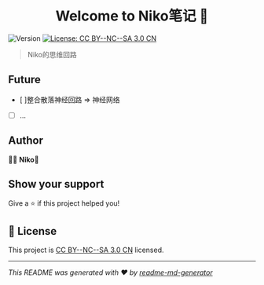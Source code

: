 <h1 align="center">Welcome to Niko笔记 👋</h1>
<p>
  <img alt="Version" src="https://img.shields.io/badge/version-1.0.0-blue.svg?cacheSeconds=2592000" />
  <a href="https://creativecommons.org/licenses/by-nc-sa/3.0/cn/" target="_blank">
    <img alt="License: CC BY--NC--SA 3.0 CN" src="https://img.shields.io/badge/License-CC BY--NC--SA 3.0 CN-yellow.svg" />
  </a>
</p>

> Niko的思维回路

## Future
- [ ]整合散落神经回路 => 神经网络
- [ ] ...
## Author

👨‍💻 **Niko🍪**

## Show your support

Give a ⭐️ if this project helped you!

## 📝 License

This project is [CC BY--NC--SA 3.0 CN](https://creativecommons.org/licenses/by-nc-sa/3.0/cn/) licensed.

***
_This README was generated with ❤️ by [readme-md-generator](https://github.com/kefranabg/readme-md-generator)_
